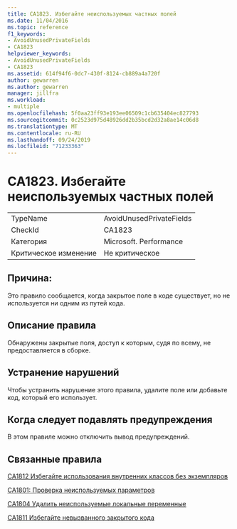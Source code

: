 ```yaml
---
title: CA1823. Избегайте неиспользуемых частных полей
ms.date: 11/04/2016
ms.topic: reference
f1_keywords:
- AvoidUnusedPrivateFields
- CA1823
helpviewer_keywords:
- AvoidUnusedPrivateFields
- CA1823
ms.assetid: 614f94f6-0dc7-430f-8124-cb889a4a720f
author: gewarren
ms.author: gewarren
manager: jillfra
ms.workload:
- multiple
ms.openlocfilehash: 5f0aa23ff93e193ee06509c1cb635404ec827793
ms.sourcegitcommit: 0c2523d975d48926dd2b35bcd2d32a8ae14c06d8
ms.translationtype: MT
ms.contentlocale: ru-RU
ms.lasthandoff: 09/24/2019
ms.locfileid: "71233363"
---
```

# <a name="ca1823-avoid-unused-private-fields"></a>CA1823. Избегайте неиспользуемых частных полей

|||
|-|-|
|TypeName|AvoidUnusedPrivateFields|
|CheckId|CA1823|
|Категория|Microsoft. Performance|
|Критическое изменение|Не критическое|

## <a name="cause"></a>Причина:
Это правило сообщается, когда закрытое поле в коде существует, но не используется ни одним из путей кода.

## <a name="rule-description"></a>Описание правила
Обнаружены закрытые поля, доступ к которым, судя по всему, не предоставляется в сборке.

## <a name="how-to-fix-violations"></a>Устранение нарушений
Чтобы устранить нарушение этого правила, удалите поле или добавьте код, который его использует.

## <a name="when-to-suppress-warnings"></a>Когда следует подавлять предупреждения
В этом правиле можно отключить вывод предупреждений.

## <a name="related-rules"></a>Связанные правила
[CA1812 Избегайте использования внутренних классов без экземпляров](../code-quality/ca1812-avoid-uninstantiated-internal-classes.md)

[CA1801: Проверка неиспользуемых параметров](../code-quality/ca1801-review-unused-parameters.md)

[CA1804 Удалить неиспользуемые локальные переменные](../code-quality/ca1804-remove-unused-locals.md)

[CA1811 Избегайте невызванного закрытого кода](../code-quality/ca1811-avoid-uncalled-private-code.md)